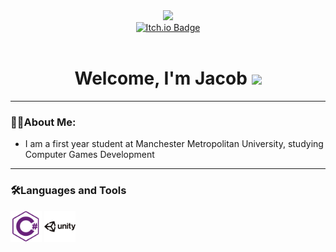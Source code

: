 <!-- gif saying 'Lets Code' -->
<div id="header" align="center">
  <img src="https://media.giphy.com/media/hqU2KkjW5bE2v2Z7Q2/giphy.gif" width="100"/>
</div>

<!-- Social Media logos/badges -->
<div id="badges" align="center">
  <a href="https://yayacob.itch.io/"><img src="https://img.shields.io/badge/Itch.io-black?logo=Itch.io&logoColor=red&style=for-the-badge" alt="Itch.io Badge"/></a>
</div>

<!-- Profile view counter and Welcome message -->
<div id="welcomeHeader" align="center">
  <img src="https://komarev.com/ghpvc/?username=Jacob-Daniels&style=flat-square&color=red" alt=""/>
  <h1>
    Welcome, I'm Jacob
    <img src="https://media.giphy.com/media/eNotYhz6gsoNBUzsUa/giphy.gif" width="30px"/>
  </h1>
</div>

<!-- About me section -->
---
### 👨‍💻About Me:
- I am a first year student at Manchester Metropolitan University, studying Computer Games Development

<!-- Programming Languages & Skills -->
---
### 🛠️Languages and Tools
<div>
  <img src="https://github.com/devicons/devicon/blob/master/icons/csharp/csharp-line.svg" height="50" width="50" </img>
  <img src="https://raw.githubusercontent.com/devicons/devicon/1119b9f84c0290e0f0b38982099a2bd027a48bf1/icons/unity/unity-original-wordmark.svg" height="50" width="50" </img>
</div>

<!--
HELPFUL LINKS: To setup 'README.md'
https://www.sitepoint.com/github-profile-readme/
https://github.com/devicons/devicon/tree/master/icons
https://github.com/anuraghazra/github-readme-stats
-->

<!-- DEFAULT NOTES FROM GITHUB README.md file
**Jacob-Daniels/Jacob-Daniels** is a ✨ _special_ ✨ repository because its `README.md` (this file) appears on your GitHub profile.
Here are some ideas to get you started:
- 🔭 I’m currently working on ...
- 🌱 I’m currently learning ...
- 👯 I’m looking to collaborate on ...
- 🤔 I’m looking for help with ...
- 💬 Ask me about ...
- 📫 How to reach me: ...
- 😄 Pronouns: ...
- ⚡ Fun fact: ...
-->
